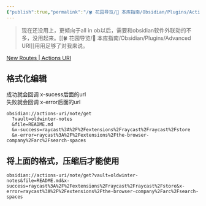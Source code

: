 ```yaml
---
{"publish":true,"permalink":"/🍀 花园导览/🧰 本库指南/Obsidian/Plugins/Actions URI.md","created":"2024-05-11","modified":"2025-06-06","published":"2025-07-10T20:46:41.243+08:00","tags":["obsidian插件"],"cssclasses":""}
---
```



> 现在还没用上，更倾向于all in ob以后，需要和obsidian软件外联动的不多，没用起来。[[🍀 花园导览/🧰 本库指南/Obsidian/Plugins/Advanced URI]]用用足够了对我来说。

[New Routes | Actions URI](https://zottmann.dev/obsidian-actions-uri/routes/)

## 格式化编辑

成功就会回调 x-sucess后面的url  
失败就会回调 x-error后面的url

```
obsidian://actions-uri/note/get
  ?vault=oldwinter-notes
  &file=README.md
  &x-success=raycast%3A%2F%2Fextensions%2Fraycast%2Fraycast%2Fstore
  &x-error=raycast%3A%2F%2Fextensions%2Fthe-browser-company%2Farc%2Fsearch-spaces
```

## 将上面的格式，压缩后才能使用

```
obsidian://actions-uri/note/get?vault=oldwinter-notes&file=README.md&x-success=raycast%3A%2F%2Fextensions%2Fraycast%2Fraycast%2Fstore&x-error=raycast%3A%2F%2Fextensions%2Fthe-browser-company%2Farc%2Fsearch-spaces
```
